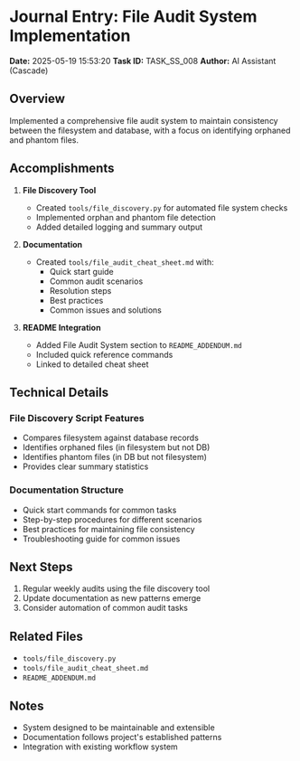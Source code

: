 # Journal Entry: File Audit System Implementation

**Date:** 2025-05-19 15:53:20
**Task ID:** TASK_SS_008
**Author:** AI Assistant (Cascade)

## Overview

Implemented a comprehensive file audit system to maintain consistency between the filesystem and database, with a focus on identifying orphaned and phantom files.

## Accomplishments

1. **File Discovery Tool**

   - Created `tools/file_discovery.py` for automated file system checks
   - Implemented orphan and phantom file detection
   - Added detailed logging and summary output

2. **Documentation**

   - Created `tools/file_audit_cheat_sheet.md` with:
     - Quick start guide
     - Common audit scenarios
     - Resolution steps
     - Best practices
     - Common issues and solutions

3. **README Integration**
   - Added File Audit System section to `README_ADDENDUM.md`
   - Included quick reference commands
   - Linked to detailed cheat sheet

## Technical Details

### File Discovery Script Features

- Compares filesystem against database records
- Identifies orphaned files (in filesystem but not DB)
- Identifies phantom files (in DB but not filesystem)
- Provides clear summary statistics

### Documentation Structure

- Quick start commands for common tasks
- Step-by-step procedures for different scenarios
- Best practices for maintaining file consistency
- Troubleshooting guide for common issues

## Next Steps

1. Regular weekly audits using the file discovery tool
2. Update documentation as new patterns emerge
3. Consider automation of common audit tasks

## Related Files

- `tools/file_discovery.py`
- `tools/file_audit_cheat_sheet.md`
- `README_ADDENDUM.md`

## Notes

- System designed to be maintainable and extensible
- Documentation follows project's established patterns
- Integration with existing workflow system
